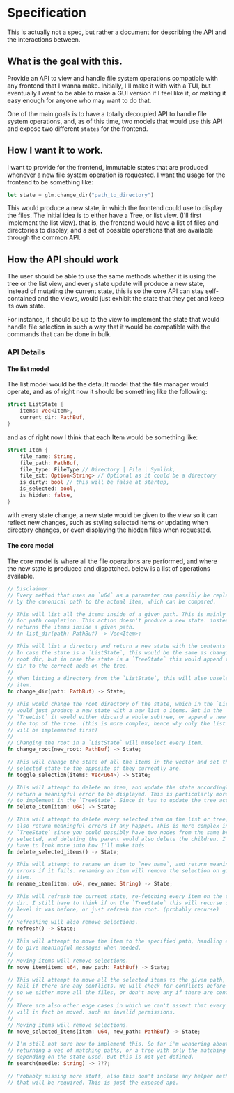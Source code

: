 # Specification
This is actually not a spec, but rather a document for describing the API
and the interactions between.


## What is the goal with this.
Provide an API to view and handle file system operations compatible with 
any frontend that I wanna make. Initially, I'll make it with with a TUI,
but eventually I want to be able to make a GUI version if I feel like it,
or making it easy enough for anyone who may want to do that.

One of the main goals is to have a totally decoupled API to handle file 
system operations, and, as of this time, two models that would use this 
API and expose two different `states` for the frontend.

## How I want it to work.
I want to provide for the frontend, immutable states that are produced
whenever a new file system operation is requested. I want the usage for 
the frontend to be something like:

```rs
let state = glm.change_dir("path_to_directory")
```

This would produce a new state, in which the frontend could use to display
the files. The initial idea is to either have a Tree, or list view. (I'll
first implement the list view). that is, the frontend would have a list of
files and directories to display, and a set of possible operations that are
available through the common API.

## How the API should work
The user should be able to use the same methods whether it is using the tree
or the list view, and every state update will produce a new state, instead of
mutating the current state, this is so the core API can stay self-contained
and the views, would just exhibit the state that they get and keep its own
state.

For instance, it should be up to the view to implement the state that would
handle file selection in such a way that it would be compatible with the 
commands that can be done in bulk.

### API Details

#### The list model
The list model would be the default model that the file manager would operate,
and as of right now it should be something like the following:

```rs
struct ListState {
    items: Vec<Item>,
    current_dir: PathBuf,
}
```

and as of right now I think that each Item would be something like:

```rs
struct Item {
    file_name: String,
    file_path: PathBuf,
    file_type: FileType // Directory | File | Symlink,
    file_ext: Option<String> // Optional as it could be a directory
    is_dirty: bool // this will be false at startup,
    is_selected: bool,
    is_hidden: false,
}
```

with every state change, a new state would be given to the view so it can 
reflect new changes, such as styling selected items or updating when directory
changes, or even displaying the hidden files when requested.

#### The core model
The core model is where all the file operations are performed, and where the 
new state is produced and dispatched. below is a list of operations available.

```rs
// Disclaimer:
// Every method that uses an `u64` as a parameter can possibly be replaced
// by the canonical path to the actual item, which can be compared.

// This will list all the items inside of a given path. This is mainly useful
// for path completion. This action doesn't produce a new state. instead, it
// returns the items inside a given path.
// fn list_dir(path: PathBuf) -> Vec<Item>;

// This will list a directory and return a new state with the contents added.
// In case the state is a `ListState`, this would be the same as changing the 
// root dir, but in case the state is a `TreeState` this would append the 
// dir to the correct node on the tree.
//
// When listing a directory from the `ListState`, this will also unselect every
// item.
fn change_dir(path: PathBuf) -> State;

// This would change the root directory of the state, which in the `ListState`
// would just produce a new state with a new list o items. But in the 
// `TreeList` it would either discard a whole subtree, or append a new node at
// the top of the tree. (this is more complex, hence why only the list tree 
// will be implemented first)
//
// Changing the root in a `ListState` will unselect every item.
fn change_root(new_root: PathBuf) -> State;

// This will change the state of all the items in the vector and set their
// selected state to the opposite of they currently are.
fn toggle_selection(items: Vec<u64>) -> State;

// This will attempt to delete an item, and update the state accordingly, or
// return a meaningful error to be displayed. This is particularly more complex
// to implement in the `TreeState`. Since it has to update the tree accondingly
fn delete_item(item: u64) -> State;

// This will attempt to delete every selected item on the list or tree, and 
// also return meaningful errors if any happen. This is more complex in the
// `TreeState` since you could possibly have two nodes from the same branch
// selected, and deleting the parent would also delete the children. I still
// have to look more into how I'll make this
fn delete_selected_items() -> State;

// This will attempt to rename an item to `new_name`, and return meaningful
// errors if it fails. renaming an item will remove the selection on given 
// item.
fn rename_item(item: u64, new_name: String) -> State;

// This will refresh the current state, re-fetching every item on the current
// dir. I still have to think if on the `TreeState` this will recurse up to the
// level it was before, or just refresh the root. (probably recurse)
//
// Refreshing will also remove selections.
fn refresh() -> State;

// This will attempt to move the item to the specified path, handling errors
// to give meaningful messages when needed.
//
// Moving items will remove selections.
fn move_item(item: u64, new_path: PathBuf) -> State;

// This will attempt to move all the selected items to the given path, and will
// fail if there are any conflicts. We will check for conflicts before moving,
// so we either move all the files, or don't move any if there are conflicts.
//
// There are also other edge cases in which we can't assert that every file 
// will in fact be moved. such as invalid permissions.
//
// Moving items will remove selections.
fn move_selected_items(item: u64, new_path: PathBuf) -> State;

// I'm still not sure how to implement this. So far i'm wondering about either
// returning a vec of matching paths, or a tree with only the matching pairs.
// depending on the state used. But this is not yet defined.
fn search(needle: String) -> ???;

// Probably missing more stuff, also this don't include any helper methods 
// that will be required. This is just the exposed api.
```
